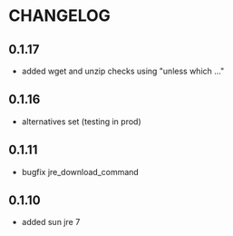 # CHANGELOG

## 0.1.17

* added wget and unzip checks using "unless which ..."

## 0.1.16

* alternatives set (testing in prod)

## 0.1.11

* bugfix jre_download_command

## 0.1.10

* added sun jre 7

